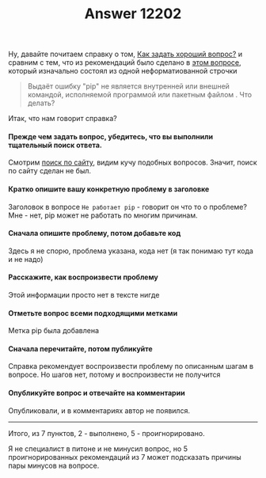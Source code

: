 ﻿---
title: "Answer 12202"
se.owner.user_id: 179763
se.owner.display_name: "tym32167"
se.owner.link: "https://ru.meta.stackoverflow.com/users/179763/tym32167"
se.answer_id: 12202
se.question_id: 12181
se.post_type: answer
se.is_accepted: False
---
<p>Ну, давайте почитаем справку о том, <a href="https://ru.stackoverflow.com/help/how-to-ask">Как задать хороший вопрос?</a> и сравним с тем, что из рекомендаций было сделано в <a href="https://ru.stackoverflow.com/q/1461222/179763">этом вопросе</a>, который изначально состоял из одной неформатиованной строчки</p>
<blockquote>
<p>Выдаёт ошибку &quot;pip&quot; не является внутренней или внешней командой, исполняемой программой или пакетным файлом . Что делать?</p>
</blockquote>
<p>Итак, что нам говорит справка?</p>
<h4>Прежде чем задать вопрос, убедитесь, что вы выполнили тщательный поиск ответа.</h4>
<p>Смотрим <a href="https://ru.stackoverflow.com/search?q=%22pip%22+%D0%BD%D0%B5+%D1%8F%D0%B2%D0%BB%D1%8F%D0%B5%D1%82%D1%81%D1%8F+%D0%B2%D0%BD%D1%83%D1%82%D1%80%D0%B5%D0%BD%D0%BD%D0%B5%D0%B9+%D0%B8%D0%BB%D0%B8+%D0%B2%D0%BD%D0%B5%D1%88%D0%BD%D0%B5%D0%B9+%D0%BA%D0%BE%D0%BC%D0%B0%D0%BD%D0%B4%D0%BE%D0%B9">поиск по сайту</a>, видим кучу подобных вопросов. Значит, поиск по сайту сделан не был.</p>
<h4>Кратко опишите вашу конкретную проблему в заголовке</h4>
<p>Заголовок в вопросе <code>Не работает pip</code> - говорит он что то о проблеме? Мне - нет, pip может не работать по многим причинам.</p>
<h4>Сначала опишите проблему, потом добавьте код</h4>
<p>Здесь я не спорю, проблема указана, кода нет (я так понимаю тут кода и не надо)</p>
<h4>Расскажите, как воспроизвести проблему</h4>
<p>Этой информации просто нет в тексте нигде</p>
<h4>Отметьте вопрос всеми подходящими метками</h4>
<p>Метка pip была добавлена</p>
<h4>Сначала перечитайте, потом публикуйте</h4>
<p>Справка рекомендует воспроизвести проблему по описанным шагам в вопросе. Но шагов нет, потому и воспроизвести не получится</p>
<h4>Опубликуйте вопрос и отвечайте на комментарии</h4>
<p>Опубликовали, и в комментариях автор не появился.</p>
<hr />
<p>Итого, из 7 пунктов, 2 - выполнено, 5 - проигнорировано.</p>
<p>Я не специалист в питоне и не минусил вопрос, но 5 проигнорированных рекомендаций из 7 может подсказать причины пары минусов на вопросе.</p>
